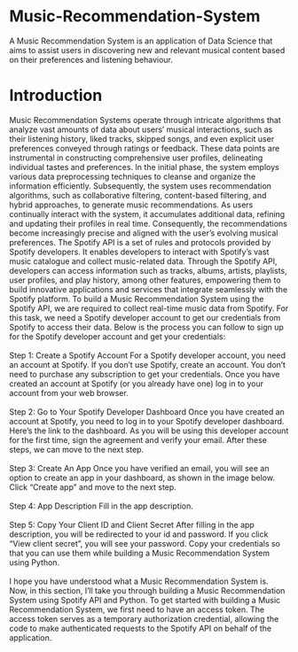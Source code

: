 # Music-Recommendation-System
A Music Recommendation System is an application of Data Science that aims to assist users in discovering new and relevant musical content based on their preferences and listening behaviour. 
# Introduction
Music Recommendation Systems operate through intricate algorithms that analyze vast amounts of data about users’ musical interactions, such as their listening history, liked tracks, skipped songs, and even explicit user preferences conveyed through ratings or feedback. These data points are instrumental in constructing comprehensive user profiles, delineating individual tastes and preferences. In the initial phase, the system employs various data preprocessing techniques to cleanse and organize the information efficiently. Subsequently, the system uses recommendation algorithms, such as collaborative filtering, content-based filtering, and hybrid approaches, to generate music recommendations. As users continually interact with the system, it accumulates additional data, refining and updating their profiles in real time. Consequently, the recommendations become increasingly precise and aligned with the user’s evolving musical preferences. The Spotify API is a set of rules and protocols provided by Spotify developers. It enables developers to interact with Spotify’s vast music catalogue and collect music-related data. Through the Spotify API, developers can access information such as tracks, albums, artists, playlists, user profiles, and play history, among other features, empowering them to build innovative applications and services that integrate seamlessly with the Spotify platform. To build a Music Recommendation System using the Spotify API, we are required to collect real-time music data from Spotify. For this task, we need a Spotify developer account to get our credentials from Spotify to access their data. Below is the process you can follow to sign up for the Spotify developer account and get your credentials:
<br>
<br>
Step 1: Create a Spotify Account
For a Spotify developer account, you need an account at Spotify. If you don’t use Spotify, create an account. You don’t need to purchase any subscription to get your credentials. Once you have created an account at Spotify (or you already have one) log in to your account from your web browser.
<br>
<br>
Step 2: Go to Your Spotify Developer Dashboard
Once you have created an account at Spotify, you need to log in to your Spotify developer dashboard. Here’s the link to the dashboard. As you will be using this developer account for the first time, sign the agreement and verify your email. After these steps, we can move to the next step.
<br>
<br>
Step 3: Create An App
Once you have verified an email, you will see an option to create an app in your dashboard, as shown in the image below. Click “Create app” and move to the next step.
<br>
<br>
Step 4: App Description
Fill in the app description. 
<br>
<br>
Step 5: Copy Your Client ID and Client Secret
After filling in the app description, you will be redirected to your id and password. If you click “View client secret”, you will see your password. Copy your credentials so that you can use them while building a Music Recommendation System using Python.
<br>
<br>
I hope you have understood what a Music Recommendation System is. Now, in this section, I’ll take you through building a Music Recommendation System using Spotify API and Python. To get started with building a Music Recommendation System, we first need to have an access token. The access token serves as a temporary authorization credential, allowing the code to make authenticated requests to the Spotify API on behalf of the application. 
